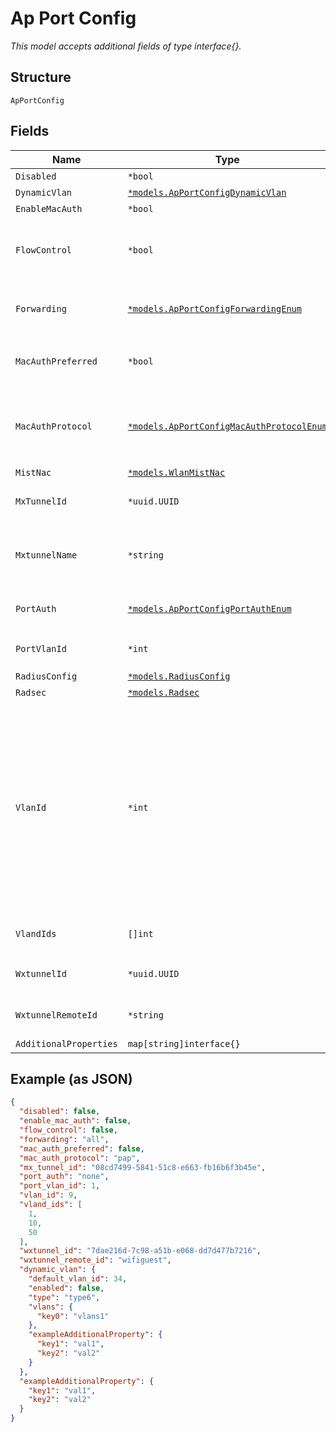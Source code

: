 
# Ap Port Config

*This model accepts additional fields of type interface{}.*

## Structure

`ApPortConfig`

## Fields

| Name | Type | Tags | Description |
|  --- | --- | --- | --- |
| `Disabled` | `*bool` | Optional | **Default**: `false` |
| `DynamicVlan` | [`*models.ApPortConfigDynamicVlan`](../../doc/models/ap-port-config-dynamic-vlan.md) | Optional | optional dynamic vlan |
| `EnableMacAuth` | `*bool` | Optional | **Default**: `false` |
| `FlowControl` | `*bool` | Optional | for some AP models, flow_control can be enabled to address some switch compatibility issue<br>**Default**: `false` |
| `Forwarding` | [`*models.ApPortConfigForwardingEnum`](../../doc/models/ap-port-config-forwarding-enum.md) | Optional | enum: `all`, `limited`, `mxtunnel`, `site_mxedge`, `wxtunnel`<br>**Default**: `"all"` |
| `MacAuthPreferred` | `*bool` | Optional | when `true`, we'll do dot1x then mac_auth. enable this to prefer mac_auth<br>**Default**: `false` |
| `MacAuthProtocol` | [`*models.ApPortConfigMacAuthProtocolEnum`](../../doc/models/ap-port-config-mac-auth-protocol-enum.md) | Optional | if `enable_mac_auth`==`true`, allows user to select an authentication protocol. enum: `eap-md5`, `eap-peap`, `pap`<br>**Default**: `"pap"` |
| `MistNac` | [`*models.WlanMistNac`](../../doc/models/wlan-mist-nac.md) | Optional | - |
| `MxTunnelId` | `*uuid.UUID` | Optional | if `forwarding`==`mxtunnel`, vlan_ids comes from mxtunnel |
| `MxtunnelName` | `*string` | Optional | if `forwarding`==`site_mxedge`, vlan_ids comes from site_mxedge (`mxtunnels` under site setting) |
| `PortAuth` | [`*models.ApPortConfigPortAuthEnum`](../../doc/models/ap-port-config-port-auth-enum.md) | Optional | When doing port auth. enum: `dot1x`, `none`<br>**Default**: `"none"` |
| `PortVlanId` | `*int` | Optional | if `forwrding`==`limited`<br>**Constraints**: `>= 1`, `<= 4094` |
| `RadiusConfig` | [`*models.RadiusConfig`](../../doc/models/radius-config.md) | Optional | Junos Radius config |
| `Radsec` | [`*models.Radsec`](../../doc/models/radsec.md) | Optional | Radsec settings |
| `VlanId` | `*int` | Optional | optional to specify the vlan id for a tunnel if forwarding is for `wxtunnel`, `mxtunnel` or `site_mxedge`.<br><br>* if vlan_id is not specified then it will use first one in vlan_ids[] of the mxtunnel.<br>* if forwarding == site_mxedge, vlan_ids comes from site_mxedge (`mxtunnels` under site setting)<br>**Constraints**: `>= 1`, `<= 4094` |
| `VlandIds` | `[]int` | Optional | if `forwrding`==`limited`<br>**Constraints**: `>= 1`, `<= 4094` |
| `WxtunnelId` | `*uuid.UUID` | Optional | if `forwarding`==`wxtunnel`, the port is bridged to the vlan of the session |
| `WxtunnelRemoteId` | `*string` | Optional | if `forwarding`==`wxtunnel`, the port is bridged to the vlan of the session |
| `AdditionalProperties` | `map[string]interface{}` | Optional | - |

## Example (as JSON)

```json
{
  "disabled": false,
  "enable_mac_auth": false,
  "flow_control": false,
  "forwarding": "all",
  "mac_auth_preferred": false,
  "mac_auth_protocol": "pap",
  "mx_tunnel_id": "08cd7499-5841-51c8-e663-fb16b6f3b45e",
  "port_auth": "none",
  "port_vlan_id": 1,
  "vlan_id": 9,
  "vland_ids": [
    1,
    10,
    50
  ],
  "wxtunnel_id": "7dae216d-7c98-a51b-e068-dd7d477b7216",
  "wxtunnel_remote_id": "wifiguest",
  "dynamic_vlan": {
    "default_vlan_id": 34,
    "enabled": false,
    "type": "type6",
    "vlans": {
      "key0": "vlans1"
    },
    "exampleAdditionalProperty": {
      "key1": "val1",
      "key2": "val2"
    }
  },
  "exampleAdditionalProperty": {
    "key1": "val1",
    "key2": "val2"
  }
}
```

